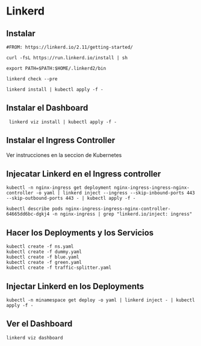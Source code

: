 # Linkerd
## Instalar

```
#FROM: https://linkerd.io/2.11/getting-started/

curl -fsL https://run.linkerd.io/install | sh

export PATH=$PATH:$HOME/.linkerd2/bin

linkerd check --pre

linkerd install | kubectl apply -f -
```

## Instalar el Dashboard
```
 linkerd viz install | kubectl apply -f -
```

## Instalar el Ingress Controller
Ver instrucciones en la seccion de Kubernetes

## Injecatar Linkerd en el Ingress controller
```
kubectl -n nginx-ingress get deployment nginx-ingress-ingress-nginx-controller -o yaml | linkerd inject --ingress --skip-inbound-ports 443 --skip-outbound-ports 443 - | kubectl apply -f -

kubectl describe pods nginx-ingress-ingress-nginx-controller-64665dd6bc-dgkj4 -n nginx-ingress | grep "linkerd.io/inject: ingress"
```

## Hacer los Deployments y los Servicios
```
kubectl create -f ns.yaml
kubectl create -f dummy.yaml
kubectl create -f blue.yaml
kubectl create -f green.yaml
kubectl create -f traffic-splitter.yaml
```

## Injectar Linkerd en los Deployments
```
kubectl -n minamespace get deploy -o yaml | linkerd inject - | kubectl apply -f -
```

## Ver el Dashboard
```
linkerd viz dashboard
```